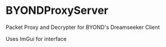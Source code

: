 # BYONDProxyServer
Packet Proxy and Decrypter for BYOND's Dreamseeker Client



Uses ImGui for interface
